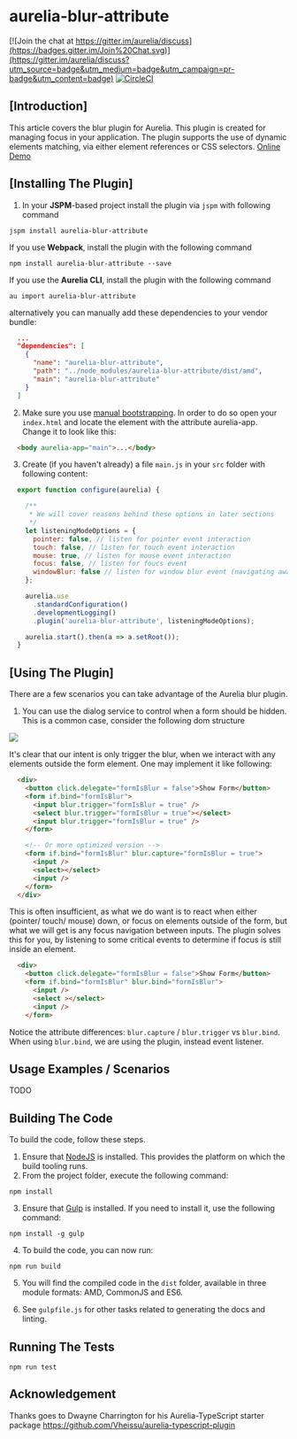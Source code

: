 # aurelia-blur-attribute

[![Join the chat at https://gitter.im/aurelia/discuss](https://badges.gitter.im/Join%20Chat.svg)](https://gitter.im/aurelia/discuss?utm_source=badge&utm_medium=badge&utm_campaign=pr-badge&utm_content=badge)
[![CircleCI](https://circleci.com/gh/bigopon/aurelia-blur-attribute.svg?style=svg)](https://circleci.com/gh/bigopon/aurelia-blur-attribute)

## [Introduction]

This article covers the blur plugin for Aurelia. This plugin is created for managing focus in your application. The plugin supports the use of dynamic elements matching, via either element references or CSS selectors. [Online Demo](http://aurelia-blur.bigopon.surge.sh/)


## [Installing The Plugin]

1. In your **JSPM**-based project install the plugin via `jspm` with following command

```shell
jspm install aurelia-blur-attribute
```

If you use **Webpack**, install the plugin with the following command

```shell
npm install aurelia-blur-attribute --save
```

If you use the **Aurelia CLI**, install the plugin with the following command

```shell
au import aurelia-blur-attribute
```

alternatively you can manually add these dependencies to your vendor bundle:

```json
  ...
  "dependencies": [
    {
      "name": "aurelia-blur-attribute",
      "path": "../node_modules/aurelia-blur-attribute/dist/amd",
      "main": "aurelia-blur-attribute"
    }
  ]
```

2. Make sure you use [manual bootstrapping](http://aurelia.io/docs#startup-and-configuration). In order to do so open your `index.html` and locate the element with the attribute aurelia-app. Change it to look like this:

```html
  <body aurelia-app="main">...</body>
```

3. Create (if you haven't already) a file `main.js` in your `src` folder with following content:

```js
  export function configure(aurelia) {

    /**
     * We will cover reasons behind these options in later sections
     */
    let listeningModeOptions = {
      pointer: false, // listen for pointer event interaction
      touch: false, // listen for touch event interaction
      mouse: true, // listen for mouse event interaction
      focus: false, // listen for foucs event
      windowBlur: false // listen for window blur event (navigating away from window)
    };

    aurelia.use
      .standardConfiguration()
      .developmentLogging()
      .plugin('aurelia-blur-attribute', listeningModeOptions);

    aurelia.start().then(a => a.setRoot());
  }
```

## [Using The Plugin]

There are a few scenarios you can take advantage of the Aurelia blur plugin.

1. You can use the dialog service to control when a form should be hidden.
This is a common case, consider the following dom structure

![](http://i.imgur.com/oBF5Ryv.png)

It's clear that our intent is only trigger the blur, when we interact with any elements outside the form element. One may implement it like following:

```html
  <div>
    <button click.delegate="formIsBlur = false">Show Form</button>
    <form if.bind="formIsBlur">
      <input blur.trigger="formIsBlur = true" />
      <select blur.trigger="formIsBlur = true"></select>
      <input blur.trigger="formIsBlur = true" />
    </form>

    <!-- Or more optimized version -->
    <form if.bind="formIsBlur" blur.capture="formIsBlur = true">
      <input />
      <select></select>
      <input />
    </form>
  </div>
```

This is often insufficient, as what we do want is to react when either (pointer/ touch/ mouse) down, or focus on elements outside of the form, but what we will get is any focus navigation between inputs. The plugin solves this for you, by listening to some critical events to determine if focus is still inside an element.

```html
  <div>
    <button click.delegate="formIsBlur = false">Show Form</button>
    <form if.bind="formIsBlur" blur.bind="formIsBlur">
      <input />
      <select ></select>
      <input />
    </form>
```

Notice the attribute differences: `blur.capture` / `blur.trigger` vs `blur.bind`. When using `blur.bind`, we are using the plugin, instead event listener.

## Usage Examples / Scenarios

TODO

## Building The Code

To build the code, follow these steps.

1. Ensure that [NodeJS](http://nodejs.org/) is installed. This provides the platform on which the build tooling runs.
2. From the project folder, execute the following command:

  ```shell
  npm install
  ```
3. Ensure that [Gulp](http://gulpjs.com/) is installed. If you need to install it, use the following command:

  ```shell
  npm install -g gulp
  ```
4. To build the code, you can now run:

  ```shell
  npm run build
  ```

5. You will find the compiled code in the `dist` folder, available in three module formats: AMD, CommonJS and ES6.

6. See `gulpfile.js` for other tasks related to generating the docs and linting.

## Running The Tests

```shell
npm run test
```

## Acknowledgement
Thanks goes to Dwayne Charrington for his Aurelia-TypeScript starter package https://github.com/Vheissu/aurelia-typescript-plugin
